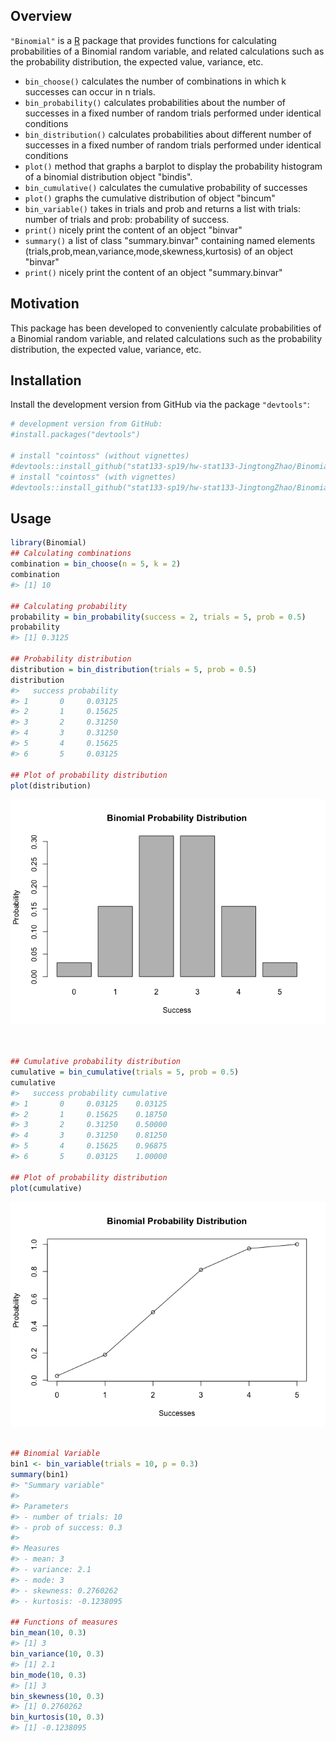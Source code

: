 
<!-- README.md is generated from README.Rmd. Please edit that file -->
Overview
--------

`"Binomial"` is a [R](http://www.r-project.org/) package that provides functions for calculating probabilities of a Binomial random variable, and related calculations such as the probability distribution, the expected value, variance, etc.

-   `bin_choose()` calculates the number of combinations in which k successes can occur in n trials.
-   `bin_probability()` calculates probabilities about the number of successes in a fixed number of random trials performed under identical conditions
-   `bin_distribution()` calculates probabilities about different number of successes in a fixed number of random trials performed under identical conditions
-   `plot()` method that graphs a barplot to display the probability histogram of a binomial distribution object "bindis".
-   `bin_cumulative()` calculates the cumulative probability of successes
-   `plot()` graphs the cumulative distribution of object "bincum"
-   `bin_variable()` takes in trials and prob and returns a list with trials: number of trials and prob: probability of success.
-   `print()` nicely print the content of an object "binvar"
-   `summary()` a list of class "summary.binvar" containing named elements (trials,prob,mean,variance,mode,skewness,kurtosis) of an object "binvar"
-   `print()` nicely print the content of an object "summary.binvar"

Motivation
----------

This package has been developed to conveniently calculate probabilities of a Binomial random variable, and related calculations such as the probability distribution, the expected value, variance, etc.

Installation
------------

Install the development version from GitHub via the package `"devtools"`:

``` r
# development version from GitHub:
#install.packages("devtools") 

# install "cointoss" (without vignettes)
#devtools::install_github("stat133-sp19/hw-stat133-JingtongZhao/Binomial")
# install "cointoss" (with vignettes)
#devtools::install_github("stat133-sp19/hw-stat133-JingtongZhao/Binomial", build_vignettes = TRUE)
```

Usage
-----

``` r
library(Binomial)
## Calculating combinations
combination = bin_choose(n = 5, k = 2)
combination
#> [1] 10

## Calculating probability
probability = bin_probability(success = 2, trials = 5, prob = 0.5)
probability
#> [1] 0.3125

## Probability distribution
distribution = bin_distribution(trials = 5, prob = 0.5)
distribution
#>   success probability
#> 1       0     0.03125
#> 2       1     0.15625
#> 3       2     0.31250
#> 4       3     0.31250
#> 5       4     0.15625
#> 6       5     0.03125

## Plot of probability distribution
plot(distribution)
```

![](README-unnamed-chunk-3-1.png)

``` r


## Cumulative probability distribution
cumulative = bin_cumulative(trials = 5, prob = 0.5)
cumulative
#>   success probability cumulative
#> 1       0     0.03125    0.03125
#> 2       1     0.15625    0.18750
#> 3       2     0.31250    0.50000
#> 4       3     0.31250    0.81250
#> 5       4     0.15625    0.96875
#> 6       5     0.03125    1.00000

## Plot of probability distribution
plot(cumulative)
```

![](README-unnamed-chunk-3-2.png)

``` r

## Binomial Variable
bin1 <- bin_variable(trials = 10, p = 0.3)
summary(bin1)
#> "Summary variable" 
#> 
#> Parameters 
#> - number of trials: 10 
#> - prob of success: 0.3 
#> 
#> Measures 
#> - mean: 3 
#> - variance: 2.1 
#> - mode: 3 
#> - skewness: 0.2760262 
#> - kurtosis: -0.1238095

## Functions of measures
bin_mean(10, 0.3)
#> [1] 3
bin_variance(10, 0.3)
#> [1] 2.1
bin_mode(10, 0.3)
#> [1] 3
bin_skewness(10, 0.3)
#> [1] 0.2760262
bin_kurtosis(10, 0.3)
#> [1] -0.1238095
```
